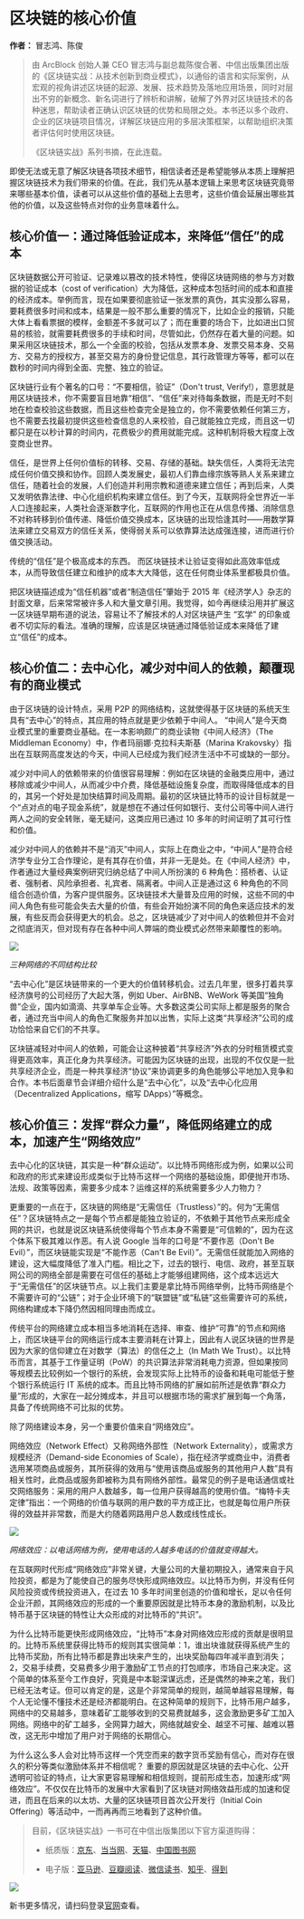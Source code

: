# 区块链的核心价值

**作者：** 冒志鸿、陈俊

> 由 ArcBlock 创始人兼 CEO 冒志鸿与副总裁陈俊合著、中信出版集团出版的《区块链实战：从技术创新到商业模式》，以通俗的语言和实际案例，从宏观的视角讲述区块链的起源、发展、技术趋势及落地应用场景，同时对层出不穷的新概念、新名词进行了辨析和讲解，破解了外界对区块链技术的各种迷思，帮助读者正确认识区块链的优势和局限之处。本书还以多个政府、企业的区块链项目情况，详解区块链应用的多层决策框架，以帮助组织决策者评估何时使用区块链。
>
> 《区块链实战》系列书摘，在此连载。

即使无法或无意了解区块链各项技术细节，相信读者还是希望能够从本质上理解把握区块链技术为我们带来的价值。在此，我们先从基本逻辑上来思考区块链究竟带来哪些基本价值，读者可以从这些价值的基础上去思考，这些价值会延展出哪些其他的价值，以及这些特点对你的业务意味着什么。

## 核心价值一：通过降低验证成本，来降低“信任”的成本

区块链数据公开可验证、记录难以篡改的技术特性，使得区块链网络的参与方对数据的验证成本（cost of verification）大为降低，这种成本包括时间的成本和直接的经济成本。举例而言，现在如果要彻底验证一张发票的真伪，其实没那么容易，要耗费很多时间和成本，结果是一般不那么重要的情况下，比如企业的报销，只能大体上看看票据的模样，金额差不多就可以了；而在重要的场合下，比如进出口贸易的核验，就需要耗费很多的手续和时间，尽管如此，仍然存在着大量的问题。如果采用区块链技术，那么一个全面的校验，包括从发票本身、发票交易本身、交易方、交易方的授权方，甚至交易方的身份登记信息，其行政管理方等等，都可以在数秒的时间内得到全面、完整、独立的验证。

区块链行业有个著名的口号：“不要相信，验证”（Don't trust, Verify!），意思就是用区块链技术，你不需要盲目地靠“相信”、“信任”来对待每条数据，而是无时不刻地在检查校验这些数据，而且这些检查完全是独立的，你不需要依赖任何第三方，也不需要去找最初提供这些检查信息的人来校验，自己就能独立完成，而且这一切都只是在以秒计算的时间内，花费极少的费用就能完成。这种机制将极大程度上改变商业世界。

信任，是世界上任何价值标的转移、交易、存储的基础。缺失信任，人类将无法完成任何价值交换和协作。回顾人类发展史，最初人们靠血缘宗族等熟人关系来建立信任，随着社会的发展，人们创造并利用宗教和道德来建立信任；再到后来，人类又发明依靠法律、中心化组织机构来建立信任。到了今天，互联网将全世界近一半人口连接起来，人类社会逐渐数字化，互联网的作用也正在从信息传播、消除信息不对称转移到价值传递、降低价值交换成本，区块链的出现恰逢其时——用数学算法来建立交易双方的信任关系，使得弱关系可以依靠算法达成强连接，进而进行价值交换活动。

传统的“信任”是个极高成本的东西。 而区块链技术让验证变得如此高效率低成本，从而导致信任建立和维护的成本大大降低，这在任何商业体系里都极具价值。

把区块链描述成为“信任机器”或者“制造信任”肇始于 2015 年《经济学人》杂志的封面文章，后来常常被许多人和大量文章引用。我觉得，如今再继续沿用并扩展这一区块链早期布道的说法，容易让不了解技术的人对区块链产生 “玄学” 的印象或者不切实际的看法。准确的理解，应该是区块链通过降低验证成本来降低了建立“信任”的成本。

## 核心价值二：去中心化，减少对中间人的依赖，颠覆现有的商业模式

由于区块链的设计特点，采用 P2P 的网络结构，这就使得基于区块链的系统天生具有“去中心”的特点，其应用的特点就是更少依赖于中间人。 “中间人”是今天商业模式里的重要商业基础。在一本影响颇广的商业读物《中间人经济》（The Middleman Economy）中，作者玛丽娜·克拉科夫斯基（Marina Krakovsky）指出在互联网高度发达的今天，中间人已经成为我们经济生活中不可或缺的一部分。

减少对中间人的依赖带来的价值很容易理解：例如在区块链的金融类应用中，通过移除或减少中间人，从而减少中介费，降低基础设施复杂度，而取得降低成本的目的，其另一个好处是加快结算时间及周期。最初的区块链比特币的设计目标就是一个“点对点的电子现金系统”，就是想在不通过任何如银行、支付公司等中间人进行两人之间的安全转账，毫无疑问，这类应用已通过 10 多年的时间证明了其可行性和价值。

减少对中间人的依赖并不是“消灭”中间人，实际上在商业之中，“中间人”是符合经济学专业分工合作理论，是有其存在价值，并非一无是处。在《中间人经济》中，作者通过大量经典案例研究归纳总结了中间人所扮演的 6 种角色：搭桥者、认证者、强制者、风险承担者、礼宾者、隔离者。中间人正是通过这 6 种角色的不同组合创造价值，为客户提供服务。区块链技术大量普及应用的时候，这些不同的中间人角色有些可能会失去大量的价值，有些会开始扮演不同的角色来适应技术的发展，有些反而会获得更大的机会。总之，区块链减少了对中间人的依赖但并不会对之彻底消灭，但对现有存在各种中间人弊端的商业模式必然带来颠覆性的影响。

![](./01.png)

_三种网络的不同结构比较_

“去中心化”是区块链带来的一个更大的价值转移机会。过去几年里，很多打着共享经济旗号的公司经历了大起大落，例如 Uber、AirBNB、WeWork 等美国“独角兽”企业，国内如滴滴、共享单车企业等。大多数这类公司实际上都是服务的聚合者，通过充当中间人的角色汇聚服务并加以出售，实际上这类“共享经济”公司的成功恰恰来自它们的不共享。

区块链减轻对中间人的依赖，可能会让这种披着“共享经济”外衣的分时租赁模式变得更高效率，真正化身为共享经济。可能因为区块链的出现，出现的不仅仅是一批共享经济企业，而是一种共享经济“协议”来协调更多的角色能够公平地加入竞争和合作。本书后面章节会详细介绍什么是“去中心化”，以及“去中心化应用（Decentralized Applications，缩写 DApps）”等概念。

## 核心价值三：发挥“群众力量”，降低网络建立的成本，加速产生“网络效应”

去中心化的区块链，其实是一种“群众运动”。以比特币网络形成为例，如果以公司和政府的形式来建设形成类似于比特币这样一个网络的基础设施，即便抛开市场、法规、政策等因素，需要多少成本？运维这样的系统需要多少人力物力？

更重要的一点在于，区块链的网络是“无需信任（Trustless）”的。何为“无需信任”？区块链特点之一是每个节点都是能独立验证的，不依赖于其他节点来形成全网的共识，也就是说区块链系统使得每个节点本身不需要是“可信赖的”，因为在这个体系下极其难以作恶。有人说 Google 当年的口号是“不要作恶（Don't Be Evil）”，而区块链能实现是“不能作恶（Can't Be Evil）”。无需信任就能加入网络的建设，这大幅度降低了准入门槛。相比之下，过去的银行、电信、政府，甚至互联网公司的网络全部是需要在可信任的基础上才能够组建网络，这个成本远远大于“无需信任”的区块链节点。以上我们主要是拿比特币网络举例，比特币网络是个不需要许可的“公链”；对于企业环境下的“联盟链”或“私链”这些需要许可的系统，网络构建成本下降仍然因相同理由而成立。

传统平台的网络建立成本相当多地消耗在选择、审查、维护“可靠”的节点和网络上，而区块链平台的网络运行成本主要消耗在计算上，因此有人说区块链的世界是因为大家的信仰建立在对数学（算法）的信任之上（In Math We Trust）。以比特币而言，其基于工作量证明（PoW）的共识算法非常消耗电力资源，但如果按同等规模去比较例如一个银行的系统，会发现实际上比特币的设备和耗电可能低于整个银行系统运行 IT 系统的成本。而且比特币网络的扩展如前所述是依靠“群众力量”形成的，大家在一起分摊成本，并且可以根据市场的需求扩展到每一个角落，具备了传统网络不可比拟的优势。

除了网络建设本身，另一个重要价值来自“网络效应”。

网络效应（Network Effect）又称网络外部性（Network Externality），或需求方规模经济（Demand-side Economies of Scale），指在经济学或商业中，消费者选用某项商品或服务，其所获得的效用与“使用该商品或服务的其他用户人数”具有相关性时，此商品或服务即被称为具有网络外部性。最常见的例子是电话通信或社交网络服务：采用的用户人数越多，每一位用户获得越高的使用价值。“梅特卡夫定律”指出：一个网络的价值与联网的用户数的平方成正比，也就是每位用户所获得的效益并非常数，而是大约随着网路用户总人数成线性成长。

![](./02.png)

_网络效应：以电话网络为例，使用电话的人越多电话的价值就变得越大。_

在互联网时代形成“网络效应”非常关键，大量公司的大量初期投入，通常来自于风险投资，都是为了能使自己的服务尽快形成网络效应。以比特币为例，并没有任何风险投资或传统投资进入，在过去 10 多年时间里创造的价值和增长，足以令任何企业汗颜，其网络效应的形成的一个重要原因就是比特币本身的激励机制，以及比特币基于区块链的特性让大众形成的对比特币的“共识”。

为什么比特币能更快形成网络效应，“比特币”本身对网络效应形成的贡献是很明显的。比特币系统里获得比特币的规则其实很简单：1，谁出块谁就获得系统产生的比特币奖励，所有比特币都是靠出块来产生的，出块奖励每四年减半直到消失；2，交易手续费，交易费多少用于激励矿工节点的打包顺序，市场自己来决定。这个简单的体系至今工作良好，究竟是中本聪深谋远虑，还是偶然的神来之笔，我们已经无法考证。但可以肯定的是，这是个非常简单的规则，越简单越容易理解，每个人无论懂不懂技术还是经济都能明白。在这种简单的规则下，比特币用户越多，网络中的交易越多，意味着矿工能够收到的交易费就越多，这会激励更多矿工加入网络。网络中的矿工越多，全网算力越大，网络就越安全、越坚不可摧、越难以篡改，这无形中增加了用户对于网络的长期信心。

为什么这么多人会对比特币这样一个凭空而来的数字货币奖励有信心，而对存在很久的积分等类似激励体系并不相信呢？ 重要的原因就是区块链的去中心化、公开透明可验证的特点，让大家更容易理解和相信规则，提前形成生态，加速形成“网络效应”。不仅仅在比特币的发展中大家看到了区块链对网络效益形成的加速和促进，而且在后来的以太坊、大量的区块链项目首次公开发行（Initial Coin Offering）等活动中，一而再再而三地看到了这种价值。

> 目前，《区块链实战》一书可在中信出版集团以下官方渠道购得：
>
> - 纸质版：[京东](https://item.jd.com/70651034479.html)、[当当网](http://product.dangdang.com/28970979.html)、[天猫](https://detail.tmall.com/item.htm?spm=a1z10.3-b-s.w4011-15948767397.35.61556d99EoTsQn&id=621180059733&rn=b36e7bf4128178c5f1d9d47fdccb3d69&abbucket=19)、[中国图书网](http://www.bookschina.com/8339596.htm)
>
> - 电子版：[亚马逊](https://www.amazon.cn/dp/B08BYM7GCC/ref=zg_bs_661058051_5?_encoding=UTF8&psc=1&refRID=C77P1VDJR9J22RSQBHTN)、[豆瓣阅读](https://read.douban.com/ebook/151888899/)、[微信读书](https://weread.qq.com/web/appreader/3b63273071e8eda73b6dc4d)、[知乎](https://www.zhihu.com/pub/book/119902514)、[得到 ](https://www.biji.com/eBook/z4R9BQ7pP4ZEaXYkx8KvRdljeyqo608MRkW1m2bMAO9NnDL7gBGQr5VzJqrvmEVN)

![](./booksite.png)

新书更多情况，请扫码登录[官网](https://books.arcblock.io/)查看。

